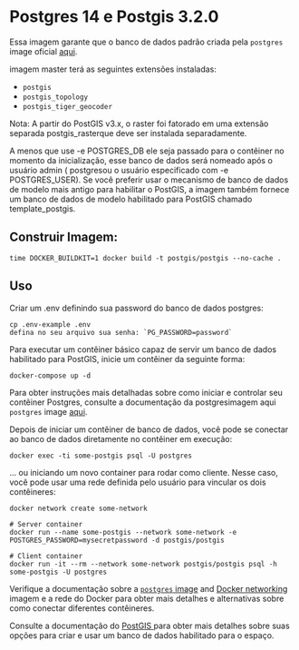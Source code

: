 # Postgres 14 e Postgis 3.2.0
Essa imagem garante que o banco de dados padrão criada pela `postgres` image oficial [aqui](https://registry.hub.docker.com/_/postgres/).

 imagem master terá as seguintes extensões instaladas:

* `postgis`
* `postgis_topology`
* `postgis_tiger_geocoder`

Nota: A partir do PostGIS v3.x, o raster foi fatorado em uma extensão separada postgis_rasterque deve ser instalada separadamente.

A menos que use -e POSTGRES_DB ele seja passado para o contêiner no momento da inicialização, esse banco de dados será nomeado após o usuário admin ( postgresou o usuário especificado com -e POSTGRES_USER). Se você preferir usar o mecanismo de banco de dados de modelo mais antigo para habilitar o PostGIS, a imagem também fornece um banco de dados de modelo habilitado para PostGIS chamado template_postgis.

## Construir Imagem:

    time DOCKER_BUILDKIT=1 docker build -t postgis/postgis --no-cache . 

## Uso

Criar um .env definindo sua password do banco de dados postgres:

    cp .env-example .env
    defina no seu arquivo sua senha: `PG_PASSWORD=password`

Para executar um contêiner básico capaz de servir um banco de dados habilitado para PostGIS, inicie um contêiner da seguinte forma:

    docker-compose up -d

Para obter instruções mais detalhadas sobre como iniciar e controlar seu contêiner Postgres, consulte a documentação da postgresimagem aqui `postgres` image [aqui](https://registry.hub.docker.com/_/postgres/).

Depois de iniciar um contêiner de banco de dados, você pode se conectar ao banco de dados diretamente no contêiner em execução:

    docker exec -ti some-postgis psql -U postgres
    
... ou iniciando um novo container para rodar como cliente. Nesse caso, você pode usar uma rede definida pelo usuário para vincular os dois contêineres:

    docker network create some-network
    
    # Server container
    docker run --name some-postgis --network some-network -e POSTGRES_PASSWORD=mysecretpassword -d postgis/postgis
    
    # Client container
    docker run -it --rm --network some-network postgis/postgis psql -h some-postgis -U postgres
    
Verifique a documentação sobre a [`postgres` image](https://registry.hub.docker.com/_/postgres/) and [Docker networking](https://docs.docker.com/network/) imagem e a rede do Docker para obter mais detalhes e alternativas sobre como conectar diferentes contêineres.

Consulte a documentação do [PostGIS ](http://postgis.net/docs/postgis_installation.html#create_new_db_extensions) para obter mais detalhes sobre suas opções para criar e usar um banco de dados habilitado para o espaço.